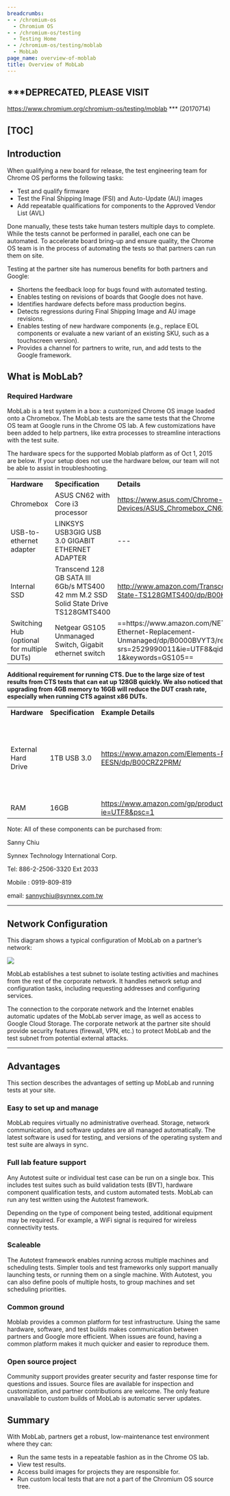 ```yaml
---
breadcrumbs:
- - /chromium-os
  - Chromium OS
- - /chromium-os/testing
  - Testing Home
- - /chromium-os/testing/moblab
  - MobLab
page_name: overview-of-moblab
title: Overview of MobLab
---
```


## \*\*\*DEPRECATED, PLEASE VISIT
https://www.chromium.org/chromium-os/testing/moblab \*\*\*
(20170714)

## [TOC]

## Introduction

When qualifying a new board for release, the test engineering team for Chrome OS
performs the following tasks:

*   Test and qualify firmware
*   Test the Final Shipping Image (FSI) and Auto-Update (AU) images
*   Add repeatable qualifications for components to the Approved Vendor
            List (AVL)

Done manually, these tests take human testers multiple days to complete. While
the tests cannot be performed in parallel, each one can be automated. To
accelerate board bring-up and ensure quality, the Chrome OS team is in the
process of automating the tests so that partners can run them on site.

Testing at the partner site has numerous benefits for both partners and Google:

*   Shortens the feedback loop for bugs found with automated testing.
*   Enables testing on revisions of boards that Google does not have.
*   Identifies hardware defects before mass production begins.
*   Detects regressions during Final Shipping Image and AU image
            revisions.
*   Enables testing of new hardware components (e.g., replace EOL
            components or evaluate a new variant of an existing SKU, such as a
            touchscreen version).
*   Provides a channel for partners to write, run, and add tests to the
            Google framework.

## What is MobLab?

### Required Hardware

MobLab is a test system in a box: a customized Chrome OS image loaded onto a
Chromebox. The MobLab tests are the same tests that the Chrome OS team at Google
runs in the Chrome OS lab. A few customizations have been added to help
partners, like extra processes to streamline interactions with the test suite.

The hardware specs for the supported Moblab platform as of Oct 1, 2015 are
below. If your setup does not use the hardware below, our team will not be able
to assist in troubleshooting.

<table>
<tr>

<td><b>Hardware </b></td>

<td><b>Specification</b></td>

<td><b>Details </b></td>

</tr>
<tr>

<td>Chromebox </td>

<td>ASUS CN62 with Core i3 processor</td>

<td><a href="https://www.asus.com/Chrome-Devices/ASUS_Chromebox_CN62/specifications/">https://www.asus.com/Chrome-Devices/ASUS_Chromebox_CN62/specifications/</a></td>
</tr>
<tr>

<td>USB-to-ethernet adapter</td>

<td>LINKSYS USB3GIG USB 3.0 GIGABIT ETHERNET ADAPTER</td>

<td>---</td>

<td> Apple USB Ethernet adapter</td>

<td>==<a href="http://www.linksys.com/us/p/P-USB3GIG/">http://www.linksys.com/us/p/P-USB3GIG/</a>==</td>

<td>OR</td>

<td>==<a href="https://www.amazon.com/Linksys-Ethernet-Chromebook-Ultrabook-USB3GIG/dp/B00LIW8TBG/ref=sr_1_1?ie=UTF8&qid=1491807967&sr=8-1&keywords=linksys+usb+ethernet+adapter">https://www.amazon.com/Linksys-Ethernet-Chromebook-Ultrabook-USB3GIG/dp/B00LIW8TBG/ref=sr_1_1?ie=UTF8&qid=1491807967&sr=8-1&keywords=linksys+usb+ethernet+adapter</a>==</td>

<td>---</td>

<td> <a href="http://www.apple.com/tw/shop/product/MC704FE/A/apple-usb-ethernet-adapter">http://www.apple.com/tw/shop/product/MC704FE/A/apple-usb-ethernet-adapter</a></td>
</tr>
<tr>

<td>Internal SSD</td>

<td>Transcend 128 GB SATA III 6Gb/s MTS400 42 mm M.2 SSD Solid State Drive TS128GMTS400</td>

<td><a href="http://www.amazon.com/Transcend-MTS400-Solid-State-TS128GMTS400/dp/B00KLTPUU0">http://www.amazon.com/Transcend-MTS400-Solid-State-TS128GMTS400/dp/B00KLTPUU0</a> </td>

</tr>
<tr>

<td>Switching Hub (optional for multiple DUTs)</td>

<td>Netgear GS105 Unmanaged Switch, Gigabit ethernet switch</td>

<td>==https://www.amazon.com/NETGEAR-GS105NA-Ethernet-Replacement-Unmanaged/dp/B0000BVYT3/ref=sr_1_1?srs=2529990011&ie=UTF8&qid=1492454601&sr=8-1&keywords=GS105==</td>

</tr>
</table>

**Additional requirement for running CTS. Due to the large size of test results
from CTS tests that can eat up 128GB quickly. We also noticed that upgrading
from 4GB memory to 16GB will reduce the DUT crash rate, especially when running
CTS against x86 DUTs.**

<table>
<tr>
<td> <b>Hardware</b></td>
<td><b>Specification </b></td>
<td><b>Example Details </b></td>
<td> Comment</td>
</tr>
<tr>
<td> External Hard Drive</td>
<td> 1TB USB 3.0</td>
<td> <a href="https://www.amazon.com/Elements-Portable-External-Drive-WDBUZG0010BBK-EESN/dp/B00CRZ2PRM/">https://www.amazon.com/Elements-Portable-External-Drive-WDBUZG0010BBK-EESN/dp/B00CRZ2PRM/</a></td>
<td> please follow instruction<a href="/chromium-os/testing/moblab/setup#TOC-Formatting-external-storage-for-MobLab"> here </a>to label the HD correctly "MOBLAB-STORAGE".</td>
</tr>
<tr>
<td> RAM</td>
<td> 16GB</td>
<td><a href="https://www.amazon.com/gp/product/B00J8U549K/ref=oh_aui_search_detailpage?ie=UTF8&psc=1">https://www.amazon.com/gp/product/B00J8U549K/ref=oh_aui_search_detailpage?ie=UTF8&psc=1</a></td>
</tr>
</table>

Note: All of these components can be purchased from:

Sanny Chiu

Synnex Technology International Corp.

Tel: 886-2-2506-3320 Ext 2033

Mobile : 0919-809-819

email: sannychiu@synnex.com.tw

---

## Network Configuration

This diagram shows a typical configuration of MobLab on a partner’s network:

![](/chromium-os/testing/moblab/overview-of-moblab/image00.png)

MobLab establishes a test subnet to isolate testing activities and machines from
the rest of the corporate network. It handles network setup and configuration
tasks, including requesting addresses and configuring services.

The connection to the corporate network and the Internet enables automatic
updates of the MobLab server image, as well as access to Google Cloud Storage.
The corporate network at the partner site should provide security features
(firewall, VPN, etc.) to protect MobLab and the test subnet from potential
external attacks.

---

## Advantages

This section describes the advantages of setting up MobLab and running tests at
your site.

### Easy to set up and manage

MobLab requires virtually no administrative overhead. Storage, network
communication, and software updates are all managed automatically. The latest
software is used for testing, and versions of the operating system and test
suite are always in sync.

### Full lab feature support

Any Autotest suite or individual test case can be run on a single box. This
includes test suites such as build validation tests (BVT), hardware component
qualification tests, and custom automated tests. MobLab can run any test written
using the Autotest framework.

Depending on the type of component being tested, additional equipment may be
required. For example, a WiFi signal is required for wireless connectivity
tests.

### Scaleable

The Autotest framework enables running across multiple machines and scheduling
tests. Simpler tools and test frameworks only support manually launching tests,
or running them on a single machine. With Autotest, you can also define pools of
multiple hosts, to group machines and set scheduling priorities.

### Common ground

Moblab provides a common platform for test infrastructure. Using the same
hardware, software, and test builds makes communication between partners and
Google more efficient. When issues are found, having a common platform makes it
much quicker and easier to reproduce them.

### Open source project

Community support provides greater security and faster response time for
questions and issues. Source files are available for inspection and
customization, and partner contributions are welcome. The only feature
unavailable to custom builds of MobLab is automatic server updates.

## Summary

With MobLab, partners get a robust, low-maintenance test environment where they
can:

*   Run the same tests in a repeatable fashion as in the Chrome OS lab.
*   View test results.
*   Access build images for projects they are responsible for.
*   Run custom local tests that are not a part of the Chromium OS source
            tree.
